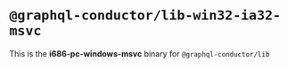 # `@graphql-conductor/lib-win32-ia32-msvc`

This is the **i686-pc-windows-msvc** binary for `@graphql-conductor/lib`
